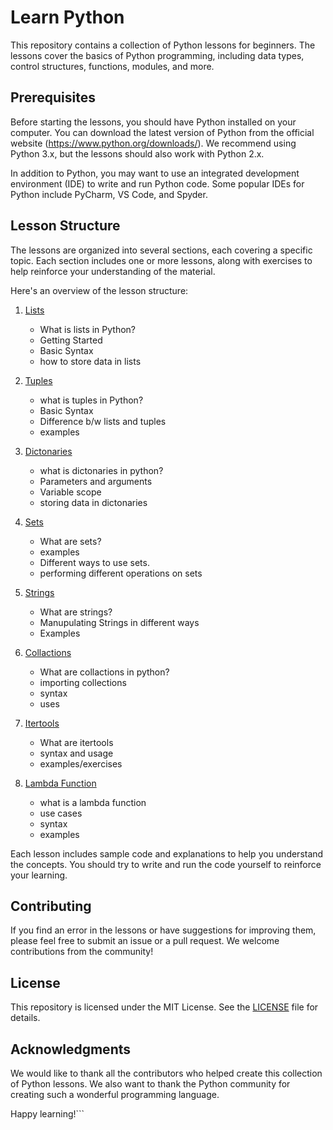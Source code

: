 # Learn Python

This repository contains a collection of Python lessons for beginners. The lessons cover the basics of Python programming, including data types, control structures, functions, modules, and more.

## Prerequisites

Before starting the lessons, you should have Python installed on your computer. You can download the latest version of Python from the official website (https://www.python.org/downloads/). We recommend using Python 3.x, but the lessons should also work with Python 2.x.

In addition to Python, you may want to use an integrated development environment (IDE) to write and run Python code. Some popular IDEs for Python include PyCharm, VS Code, and Spyder.

## Lesson Structure

The lessons are organized into several sections, each covering a specific topic. Each section includes one or more lessons, along with exercises to help reinforce your understanding of the material.

Here's an overview of the lesson structure:

1. [Lists](https://github.com/Sahil-Nain/Python-Learning/blob/main/1.%20Lists.md)

   - What is lists in Python?
   - Getting Started
   - Basic Syntax
   - how to store data in lists

2. [Tuples](https://github.com/Sahil-Nain/Python-Learning/blob/main/2.%20Tuples.md)

   - what is tuples in Python?
   - Basic Syntax
   - Difference b/w lists and tuples
   - examples

3. [Dictonaries](https://github.com/Sahil-Nain/Python-Learning/blob/main/3.%20Dictonaries.md)

   - what is dictonaries in python?
   - Parameters and arguments
   - Variable scope
   - storing data in dictonaries

4. [Sets](https://github.com/Sahil-Nain/Python-Learning/blob/main/4.%20Sets.md)

   - What are sets?
   - examples
   - Different ways to use sets.
   - performing different operations on sets

5. [Strings](https://github.com/Sahil-Nain/Python-Learning/blob/main/5.%20Strings.md)

   - What are strings?
   - Manupulating Strings in different ways
   - Examples

6. [Collactions](https://github.com/Sahil-Nain/Python-Learning/blob/main/6.%20Collections.md)
   - What are collactions in python?
   - importing collections
   - syntax
   - uses
7. [Itertools](https://github.com/Sahil-Nain/Python-Learning/blob/main/7.%20Itertools.md)
   - What are itertools
   - syntax and usage
   - examples/exercises
8. [Lambda Function](https://github.com/Sahil-Nain/Python-Learning/blob/main/8.%20Lambda.md)
   - what is a lambda function
   - use cases
   - syntax
   - examples

Each lesson includes sample code and explanations to help you understand the concepts. You should try to write and run the code yourself to reinforce your learning.

## Contributing

If you find an error in the lessons or have suggestions for improving them, please feel free to submit an issue or a pull request. We welcome contributions from the community!

## License

This repository is licensed under the MIT License. See the [LICENSE](LICENSE) file for details.

## Acknowledgments

We would like to thank all the contributors who helped create this collection of Python lessons. We also want to thank the Python community for creating such a wonderful programming language.

Happy learning!```
